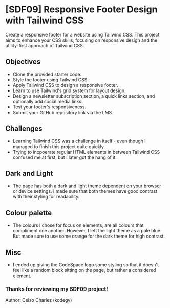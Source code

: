 # [SDF09] Responsive Footer Design with Tailwind CSS

Create a responsive footer for a website using Tailwind CSS. This project aims to enhance your CSS skills, focusing on responsive design and the utility-first approach of Tailwind CSS.

## Objectives
- Clone the provided starter code.
- Style the footer using Tailwind CSS.
- Apply Tailwind CSS to design a responsive footer.
- Learn to use Tailwind's grid system for layout design.
- Design a newsletter subscription section, a quick links section, and optionally add social media links.
- Test your footer's responsiveness.
- Submit your GitHub repository link via the LMS.

## Challenges
- Learning Tailwind CSS was a challenge in itself - even though I managed to finish this project quite quickly.
- Trying to incpoerate regular HTML elements in between Tailwind CSS confused me at first, but I later got the hang of it. 

## Dark and Light
- The page has both a dark and light theme dependent on your browser or device settings. I made sure that both themes have good contrast with their styling for readability. 

## Colour palette
- The colours I chose for focus on elements, are all colours that compliment one another. However, I left the light theme as a pale blue. But made sure to use some orange for the dark theme for high contrast.

## Misc
- I ended up giving the CodeSpace logo some styling so that it doesn't feel like a random block sitting on the page, but rather a considered element. 

### Thanks for reviewing my SDF09 project!
Author: Celso Charlez (kodegv)